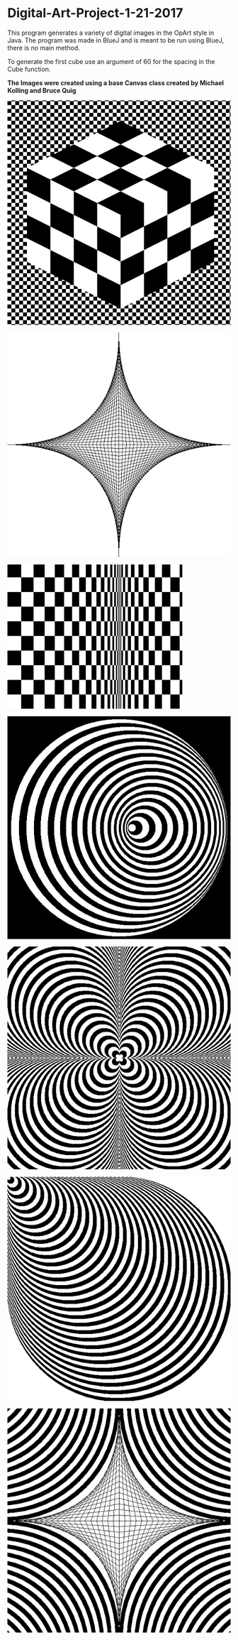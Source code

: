 # Digital-Art-Project-1-21-2017

This program generates a variety of digital images in the OpArt style in Java. The program was made in BlueJ and is meant to be run using BlueJ, there is no main method. 

To generate the first cube use an argument of 60 for the spacing in the Cube function.

**The Images were created using a base Canvas class created by Michael Kolling and Bruce Quig**

![art-text](https://github.com/BenDaMan88/Digital-Art-Project-1-21-2017/blob/master/Cube.PNG)

![art-text](https://github.com/BenDaMan88/Digital-Art-Project-1-21-2017/blob/master/Star.PNG)

![art-text](https://github.com/BenDaMan88/Digital-Art-Project-1-21-2017/blob/master/CheckerBoardMorph.PNG)

![art-text](https://github.com/BenDaMan88/Digital-Art-Project-1-21-2017/blob/master/Cricles.PNG)

![art-text](https://github.com/BenDaMan88/Digital-Art-Project-1-21-2017/blob/master/CircleConverge.PNG)

![art-text](https://github.com/BenDaMan88/Digital-Art-Project-1-21-2017/blob/master/CirclesCorner.PNG)

![art-text](https://github.com/BenDaMan88/Digital-Art-Project-1-21-2017/blob/master/Mix.PNG)
